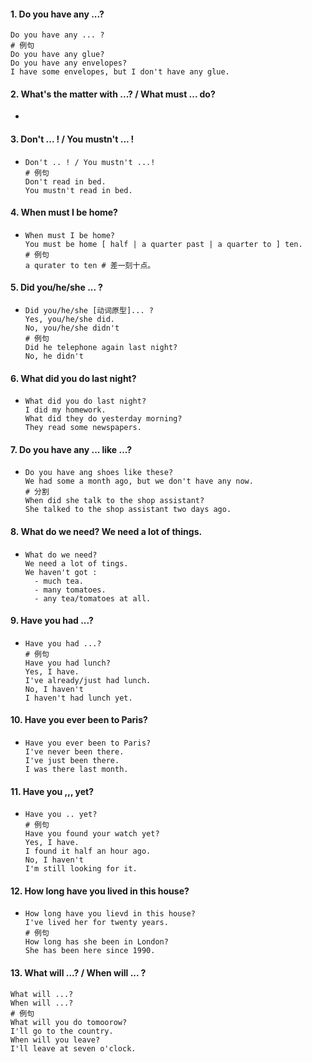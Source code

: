 #### 1. Do you have any ...?

```
Do you have any ... ?
# 例句
Do you have any glue?
Do you have any envelopes?
I have some envelopes, but I don't have any glue.
```

#### 2. What's the matter with ...? / What must ... do?

- ```
   
  ```


#### 3. Don't ... ! / You mustn't ... !

- ```
  Don't .. ! / You mustn't ...!
  # 例句
  Don't read in bed.
  You mustn't read in bed.
  ```


#### 4. When must I be home?

- ```
  When must I be home?
  You must be home [ half | a quarter past | a quarter to ] ten.
  # 例句
  a qurater to ten # 差一刻十点。
  ```


#### 5. Did you/he/she ... ?

- ```
  Did you/he/she [动词原型]... ?
  Yes, you/he/she did.
  No, you/he/she didn't
  # 例句
  Did he telephone again last night?
  No, he didn't
  ```

#### 6. What did you do last night?

- ```
  What did you do last night?
  I did my homework.
  What did they do yesterday morning?
  They read some newspapers.
  ```

#### 7. Do you have any ... like ...?

- ```
  Do you have ang shoes like these?
  We had some a month ago, but we don't have any now.
  # 分割
  When did she talk to the shop assistant?
  She talked to the shop assistant two days ago.
  ```

#### 8. What do we need? We need a lot of things.

- ```
  What do we need?
  We need a lot of tings.
  We haven't got :
  	- much tea.
  	- many tomatoes.
  	- any tea/tomatoes at all.
  ```


#### 9. Have you had ...?

- ```
  Have you had ...?
  # 例句
  Have you had lunch?
  Yes, I have.
  I've already/just had lunch.
  No, I haven't
  I haven't had lunch yet.
  ```


#### 10. Have you ever been to Paris?

- ```
  Have you ever been to Paris?
  I've never been there.
  I've just been there.
  I was there last month.
  ```


#### 11. Have you ,,, yet?

- ```
  Have you .. yet?
  # 例句
  Have you found your watch yet?
  Yes, I have.
  I found it half an hour ago.
  No, I haven't
  I'm still looking for it.
  ```


#### 12. How long have you lived in this house?

- ```
  How long have you lievd in this house?
  I've lived her for twenty years.
  # 例句
  How long has she been in London?
  She has been here since 1990.
  ```


#### 13. What will ...? / When will ... ?

```country
What will ...?
When will ...?
# 例句
What will you do tomoorow?
I'll go to the country.
When will you leave?
I'll leave at seven o'clock.

```



